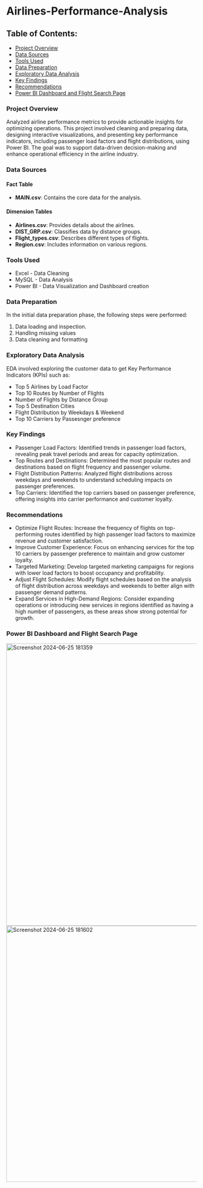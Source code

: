 # Airlines-Performance-Analysis


## Table of Contents:

- [Project Overview](#project-overview)
- [Data Sources](#data-sources)
- [Tools Used](#tools-used)
- [Data Preparation](#data-preparation)
- [Exploratory Data Analysis](#exploratory-data-analysis)
- [Key Findings](#key-findings)
- [Recommendations](#recommendations)
- [Power BI Dashboard and Flight Search Page](#power-bi-dashboard-and-flight-search-page)

### Project Overview

Analyzed airline performance metrics to provide actionable insights for optimizing operations. This project involved cleaning and preparing data, designing interactive visualizations, and presenting key performance indicators, including passenger load factors and flight distributions, using Power BI. The goal was to support data-driven decision-making and enhance operational efficiency in the airline industry.

### Data Sources

#### Fact Table
- **MAIN.csv**: Contains the core data for the analysis.

#### Dimension Tables
- **Airlines.csv**: Provides details about the airlines.
- **DIST_GRP.csv**: Classifies data by distance groups.
- **Flight_types.csv**: Describes different types of flights.
- **Region.csv**: Includes information on various regions.

                  
### Tools Used

- Excel - Data Cleaning
- MySQL - Data Analysis
- Power BI - Data Visualization and Dashboard creation

### Data Preparation

In the initial data preparation phase, the following steps were performed:
1. Data loading and inspection.
2. Handling missing values
3. Data cleaning and formatting

### Exploratory Data Analysis

EDA involved exploring the customer data to get Key Performance Indicators (KPIs) such as:
- Top 5 Airlines by Load Factor
- Top 10 Routes by Number of Flights
- Number of Flights by Distance Group
- Top 5 Destination Cities
- Flight Distribution by Weekdays & Weekend
- Top 10 Carriers by Passesnger preference

### Key Findings

- Passenger Load Factors: Identified trends in passenger load factors, revealing peak travel periods and areas for capacity optimization.
- Top Routes and Destinations: Determined the most popular routes and destinations based on flight frequency and passenger volume.
- Flight Distribution Patterns: Analyzed flight distributions across weekdays and weekends to understand scheduling impacts on passenger preferences.
- Top Carriers: Identified the top carriers based on passenger preference, offering insights into carrier performance and customer loyalty.

### Recommendations

- Optimize Flight Routes: Increase the frequency of flights on top-performing routes identified by high passenger load factors to maximize revenue and customer satisfaction.
- Improve Customer Experience: Focus on enhancing services for the top 10 carriers by passenger preference to maintain and grow customer loyalty.
- Targeted Marketing: Develop targeted marketing campaigns for regions with lower load factors to boost occupancy and profitability.
- Adjust Flight Schedules: Modify flight schedules based on the analysis of flight distribution across weekdays and weekends to better align with passenger demand patterns.
- Expand Services in High-Demand Regions: Consider expanding operations or introducing new services in regions identified as having a high number of passengers, as these areas show strong potential for growth.


### Power BI Dashboard and Flight Search Page
<img width="746" alt="Screenshot 2024-06-25 181359" src="https://github.com/user-attachments/assets/2fbbb0ff-0baf-4b98-b2c9-eb1e4971568e">


<img width="677" alt="Screenshot 2024-06-25 181602" src="https://github.com/user-attachments/assets/f1e04d27-0b93-4a1d-a716-116e2e428f58">


